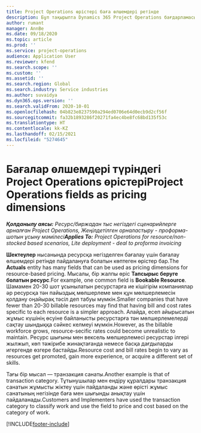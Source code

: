 ```yaml
---
title: Project Operations өрістері баға өлшемдері ретінде
description: Бұл тақырыпта Dynamics 365 Project Operations бағдарламасында өрістерді баға өлшемдері ретінде пайдалану туралы ақпарат берілген.
author: rumant
manager: AnnBe
ms.date: 09/18/2020
ms.topic: article
ms.prod: ''
ms.service: project-operations
audience: Application User
ms.reviewer: kfend
ms.search.scope: ''
ms.custom: ''
ms.assetid: ''
ms.search.region: Global
ms.search.industry: Service industries
ms.author: suvaidya
ms.dyn365.ops.version: ''
ms.search.validFrom: 2020-10-01
ms.openlocfilehash: 04b823e8237590a294ed0706e64d0ecb9d2cf56f
ms.sourcegitcommit: fa32b1893286f20271fa4ec4be8fc68bd135f53c
ms.translationtype: HT
ms.contentlocale: kk-KZ
ms.lasthandoff: 02/15/2021
ms.locfileid: "5274645"
---
```

# <a name="project-operations-fields-as-pricing-dimensions"></a><span data-ttu-id="8d356-103">Бағалар өлшемдері түріндегі Project Operations өрістері</span><span class="sxs-lookup"><span data-stu-id="8d356-103">Project Operations fields as pricing dimensions</span></span>

<span data-ttu-id="8d356-104">_**Қолданылу аясы:** Ресурс/биржадан тыс негіздегі сценарийлерге арналған Project Operations, Жеңілдетілген орналастыру - проформа-шотын ұсыну мәмілесі_</span><span class="sxs-lookup"><span data-stu-id="8d356-104">_**Applies To:** Project Operations for resource/non-stocked based scenarios, Lite deployment - deal to proforma invoicing_</span></span>

<span data-ttu-id="8d356-105">**Шектеулер** нысанында ресурсқа негізделген бағалау үшін бағалау өлшемдері ретінде пайдалануға болатын көптеген өрістер бар.</span><span class="sxs-lookup"><span data-stu-id="8d356-105">The **Actuals** entity has many fields that can be used as pricing dimensions for resource-based pricing.</span></span> <span data-ttu-id="8d356-106">Мысалы, бір жалпы өріс **Тапсырыс беруге болатын ресурс**.</span><span class="sxs-lookup"><span data-stu-id="8d356-106">For example, one common field is **Bookable Resource**.</span></span> <span data-ttu-id="8d356-107">Шамамен 20-30 шот ұсынылатын ресурстарға ие кішігірім компаниялар әр ресурсқа тән пайыздық мөлшерлеме мен құн мөлшерлемесін қолдану оңайырақ тәсіл деп табуы мүмкін.</span><span class="sxs-lookup"><span data-stu-id="8d356-107">Smaller companies that have fewer than 20-30 billable resources may find that having bill and cost rates specific to each resource is a simpler approach.</span></span> <span data-ttu-id="8d356-108">Алайда, есеп айырысатын жұмыс күшінің өсуіне байланысты ресурстарға тән мөлшерлемелерді сақтау шындыққа сәйкес келмеуі мүмкін.</span><span class="sxs-lookup"><span data-stu-id="8d356-108">However, as the billable workforce grows, resource-secific rates could become unrealistic to maintain.</span></span> <span data-ttu-id="8d356-109">Ресурс шығыны мен вексель мөлшерлемесі ресурстар ілгері жылжып, көп тәжірибе жинақтағанда немесе басқа дағдыларды игергенде өзгере бастайды.</span><span class="sxs-lookup"><span data-stu-id="8d356-109">Resource cost and bill rates begin to vary as resources get promoted, gain more experience, or acquire a different set of skills.</span></span> 

<span data-ttu-id="8d356-110">Тағы бір мысал — транзакция санаты.</span><span class="sxs-lookup"><span data-stu-id="8d356-110">Another example is that of transaction category.</span></span> <span data-ttu-id="8d356-111">Тұтынушылар мен ендіру құралдары транзакция санатын жұмысты жіктеу үшін пайдаланды және өрісті жұмыс санатының негізінде баға мен шығынды анықтау үшін пайдаланады.</span><span class="sxs-lookup"><span data-stu-id="8d356-111">Customers and Implementers have used the transaction category to classify work and use the field to price and cost based on the category of work.</span></span>


[!INCLUDE[footer-include](../includes/footer-banner.md)]